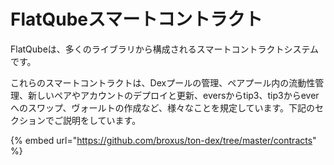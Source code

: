 # FlatQubeスマートコントラクト

FlatQubeは、多くのライブラリから構成されるスマートコントラクトシステムです。

これらのスマートコントラクトは、Dexプールの管理、ペアプール内の流動性管理、新しいペアやアカウントのデプロイと更新、eversからtip3、tip3からeverへのスワップ、ヴォールトの作成など、様々なことを規定しています。下記のセクションでご説明をしています。

{% embed url="https://github.com/broxus/ton-dex/tree/master/contracts" %}
